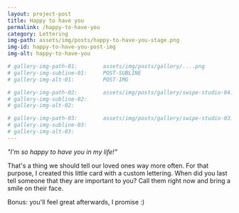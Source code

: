 ```yaml
---
layout: project-post
title: Happy to have you
permalink: /happy-to-have-you
category: Lettering
img-path: assets/img/posts/happy-to-have-you-stage.png
img-id: happy-to-have-you-post-img
img-alt: happy-to-have-you

# gallery-img-path-01:        assets/img/posts/gallery/....png
# gallery-img-subline-01:     POST-SUBLINE
# gallery-img-alt-01:         POST-IMG

# gallery-img-path-02:        assets/img/posts/gallery/swipe-studio-04.png
# gallery-img-subline-02:     
# gallery-img-alt-02:         

# gallery-img-path-03:        assets/img/posts/gallery/swipe-studio-03.png
# gallery-img-subline-03:     
# gallery-img-alt-03:         
---
```


<i>"I'm so happy to have you in my life!"</i> 


That's a thing we should tell our loved ones way more often. For that purpose, I created this little card with a custom lettering. When did you last tell someone that they are important to you? Call them right now and bring a smile on their face. 

Bonus: you'll feel great afterwards, I promise :)
